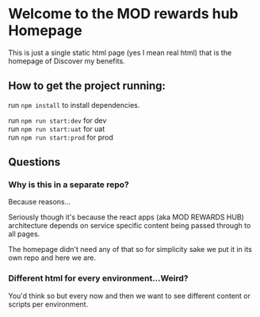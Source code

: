 # Welcome to the MOD rewards hub Homepage

This is just a single static html page (yes I mean real html) that is the homepage of Discover my benefits.


## How to get the project running:

run `npm install` to install dependencies.

run `npm run start:dev` for dev \
run `npm run start:uat` for uat \
run `npm run start:prod` for prod


## Questions

### Why is this in a separate repo?

Because reasons...

Seriously though it's because the react apps (aka MOD REWARDS HUB) architecture depends on service specific content being passed through to all pages.

The homepage didn't need any of that so for simplicity sake we put it in its own repo and here we are.

### Different html for every environment...Weird?

You'd think so but every now and then we want to see different content or scripts per environment.













